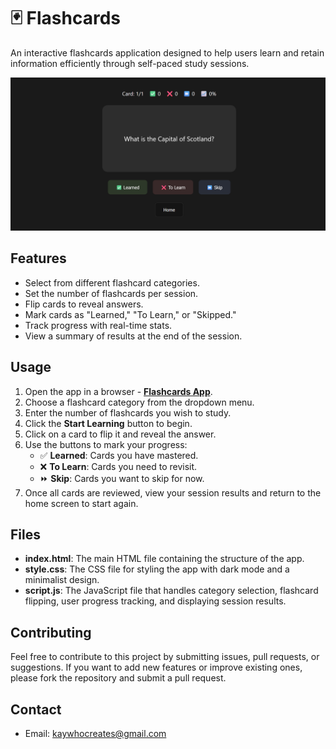 # 🃏 Flashcards

An interactive flashcards application designed to help users learn and retain information efficiently through self-paced study sessions.

[![App Image](Non-App/App%20Image.png)](https://kay-who-codes.github.io/Flashcards)

## Features

- Select from different flashcard categories.
- Set the number of flashcards per session.
- Flip cards to reveal answers.
- Mark cards as "Learned," "To Learn," or "Skipped."
- Track progress with real-time stats.
- View a summary of results at the end of the session.

## Usage

1. Open the app in a browser - **[Flashcards App](https://kay-who-codes.github.io/Flashcards)**.
2. Choose a flashcard category from the dropdown menu.
3. Enter the number of flashcards you wish to study.
4. Click the **Start Learning** button to begin.
5. Click on a card to flip it and reveal the answer.
6. Use the buttons to mark your progress:
   - ✅ **Learned**: Cards you have mastered.
   - ❌ **To Learn**: Cards you need to revisit.
   - ⏩ **Skip**: Cards you want to skip for now.
7. Once all cards are reviewed, view your session results and return to the home screen to start again.

## Files

- **index.html**: The main HTML file containing the structure of the app.
- **style.css**: The CSS file for styling the app with dark mode and a minimalist design.
- **script.js**: The JavaScript file that handles category selection, flashcard flipping, user progress tracking, and displaying session results.

## Contributing

Feel free to contribute to this project by submitting issues, pull requests, or suggestions. If you want to add new features or improve existing ones, please fork the repository and submit a pull request.

## Contact

- Email: [kaywhocreates@gmail.com](mailto:kaywhocreates@gmail.com)
